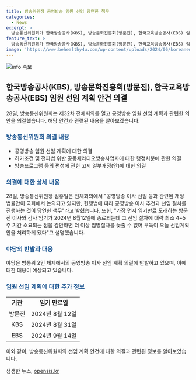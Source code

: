 ```yaml
---
title: 방송위원장 공영방송 임원 선임 당연한 책무
categories:
  - News
excerpt: >
  방송통신위원회가 한국방송공사(KBS), 방송문화진흥회(방문진), 한국교육방송공사(EBS) 임원 선임 계획 등을 의결했다. 이에 따라 공영방송 임원 선임, 행정처분, 방송프로그램 편성 등의 다양한 안건이 관련 기관에서 처리될 예정이다. 또한, 임원 선임 계획은 국회에서도 논의되며, 이에 따른 공영방송 이사 추천과 선임에 대한 요청이 이뤄질 것으로 보인다. 그러나 이에 반대하는 의견도 있어 논의가 예상보다 복잡해질 수 있다.
feature_text: >
  방송통신위원회가 한국방송공사(KBS), 방송문화진흥회(방문진), 한국교육방송공사(EBS) 임원 선임 계획 등을 의결했다. 이에 따라 공영방송 임원 선임, 행정처분, 방송프로그램 편성 등의 다양한 안건이 관련 기관에서 처리될 예정이다. 또한, 임원 선임 계획은 국회에서도 논의되며, 이에 따른 공영방송 이사 추천과 선임에 대한 요청이 이뤄질 것으로 보인다. 그러나 이에 반대하는 의견도 있어 논의가 예상보다 복잡해질 수 있다.
image: 'https://www.behealthy4u.com/wp-content/uploads/2024/06/koreanews.jpg'
---
```


<p><img src="https://www.behealthy4u.com/wp-content/uploads/2024/06/koreanews.jpg" alt="info 속보" /></p>

<h2 data-ke-size="size26">한국방송공사(KBS), 방송문화진흥회(방문진), 한국교육방송공사(EBS) 임원 선임 계획 안건 의결</h2>

<p data-ke-size="size16">28일, 방송통신위원회는 제32차 전체회의를 열고 공영방송 임원 선임 계획과 관련한 의안을 의결했습니다. 해당 안건과 관련된 내용을 알아보겠습니다.</p>

<h3><b><span style="color: #1a5490;">방송통신위원회 의결 내용</span></b></h3>

<ul>
  <li>공영방송 임원 선임 계획에 대한 의결</li>
  <li>허가조건 및 전파법 위반 공동체라디오방송사업자에 대한 행정처분에 관한 의결</li>
  <li>방송프로그램 등의 편성에 관한 고시 일부개정(안)에 대한 의결</li>
</ul>

<h3><b><span style="color: #1a5490;">의결에 대한 상세 내용</span></b></h3>

<p data-ke-size="size16">28일, 방송통신위원장 김홍일은 전체회의에서 "공영방송 이사 선임 등과 관련된 개정 법률안이 국회에서 논의되고 있지만, 현행법에 따라 공영방송 이사 추천과 선임 절차를 진행하는 것이 당연한 책무"라고 밝혔습니다. 또한, "가장 먼저 임기만료 도래하는 방문진 이사와 감사 임기가 2024년 8월12일에 종료되는데 그 선임 절차에 대략 최소 4~5주 기간 소요되는 점을 감안하면 더 이상 임명절차를 늦출 수 없어 부득이 오늘 선임계획안을 처리하게 됐다"고 설명했습니다.</p>

<h3><b><span style="color: #1a5490;">야당의 반발과 대응</span></b></h3>

<p data-ke-size="size16">야당은 방통위 2인 체제에서의 공영방송 이사 선임 계획 의결에 반발하고 있으며, 이에 대한 대응이 예상되고 있습니다.</p>

<h3><b><span style="color: #1a5490;">임원 선임 계획에 대한 추가 정보</span></b></h3>

<table>
  <tr>
    <td style="text-align: center; height: 17px;"><b>기관</b></td>
    <td style="text-align: center; height: 17px;"><b>임기 만료일</b></td>
  </tr>
  <tr>
    <td style="text-align: center; height: 17px;">방문진</td>
    <td style="text-align: center; height: 17px;">2024년 8월 12일</td>
  </tr>
  <tr>
    <td style="text-align: center; height: 17px;">KBS</td>
    <td style="text-align: center; height: 17px;">2024년 8월 31일</td>
  </tr>
  <tr>
    <td style="text-align: center; height: 17px;">EBS</td>
    <td style="text-align: center; height: 17px;">2024년 9월 14일</td>
  </tr>
</table>

<p data-ke-size="size16">이와 같이, 방송통신위원회의 선임 계획 안건에 대한 의결과 관련된 정보를 알아보았습니다.</p>
생생한 뉴스, <a href="https://opensis.kr" rel="dofollow">opensis.kr</a>


